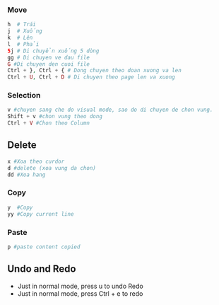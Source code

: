### Move
```php
h  # Trái
j  # Xuống
k  # Lên
l  # Phải
5j # Di chuyển xuống 5 dòng
gg # Di chuyen ve dau file
G #Di chuyen den cuoi file
Ctrl + }, Ctrl + { # Dong chuyen theo doan xuong va len
Ctrl + U, Ctrl + D # Di chuyen theo page len va xuong

```
### Selection
```php
v #chuyen sang che do visual mode, sao do di chuyen de chon vung.
Shift + v #chon vung theo dong
Ctrl + V #Chon theo Column

```


## Delete
``` php
x #Xoa theo curdor
d #delete (xoa vung da chon)
dd #Xoa hang
```

### Copy

```php
y  #Copy
yy #Copy current line
```

### Paste
```php
p #paste content copied
```

## Undo and Redo
- Just in normal mode, press u to undo
Redo
- Just in normal mode, press Ctrl + e to redo
